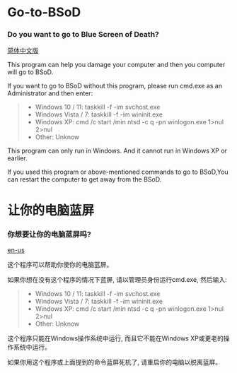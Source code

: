 # Go-to-BSoD

### Do you want to go to Blue Screen of Death?

[简体中文版](#让你的电脑蓝屏)

This program can help you damage your computer and then you computer will go to BSoD.

If you want to go to BSoD without this program, please run cmd.exe as an Administrator and then enter:

> - Windows 10 / 11:  taskkill -f -im svchost.exe
> - Windows Vista / 7:  taskkill -f -im wininit.exe
> - Windows XP:  cmd /c start /min ntsd -c q -pn winlogon.exe 1>nul 2>nul
> - Other:  Unknow

This program can only run in Windows. And it cannot run in Windows XP or earlier.

If you used this program or above-mentioned commands to go to BSoD,You can restart the computer to get away from the BSoD.





# 让你的电脑蓝屏

### 你想要让你的电脑蓝屏吗?

[en-us](#Go-to-BSoD)

这个程序可以帮助你使你的电脑蓝屏。

如果你想在没有这个程序的情况下蓝屏, 请以管理员身份运行cmd.exe, 然后输入:

> - Windows 10 / 11:  taskkill -f -im svchost.exe
> - Windows Vista / 7:  taskkill -f -im wininit.exe
> - Windows XP:  cmd /c start /min ntsd -c q -pn winlogon.exe 1>nul 2>nul
> - Other:  Unknow

这个程序只能在Windows操作系统中运行, 而且它不能在Windows XP或更老的操作系统中运行。

如果你用这个程序或上面提到的命令蓝屏死机了, 请重启你的电脑以脱离蓝屏。
